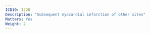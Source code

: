 ```yaml
---
ICD10: I228
Description: "Subsequent myocardial infarction of other sites"
Matters: Yes
Weight: 2
---
```

